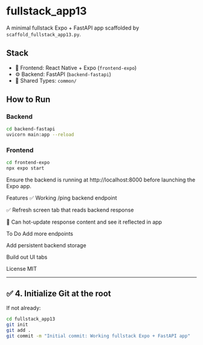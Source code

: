 # fullstack_app13

A minimal fullstack Expo + FastAPI app scaffolded by `scaffold_fullstack_app13.py`.

## Stack

- 📱 Frontend: React Native + Expo (`frontend-expo`)
- ⚙️ Backend: FastAPI (`backend-fastapi`)
- 🧱 Shared Types: `common/`

## How to Run

### Backend

```bash
cd backend-fastapi
uvicorn main:app --reload
```

### Frontend

```bash
cd frontend-expo
npx expo start
```

Ensure the backend is running at http://localhost:8000 before launching the Expo app.

Features
✅ Working /ping backend endpoint

✅ Refresh screen tab that reads backend response

🔄 Can hot-update response content and see it reflected in app


To Do
 Add more endpoints

 Add persistent backend storage

 Build out UI tabs

 License
MIT



---

## ✅ 4. Initialize Git at the root

If not already:

```bash
cd fullstack_app13
git init
git add .
git commit -m "Initial commit: Working fullstack Expo + FastAPI app"
```

